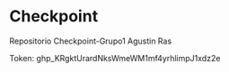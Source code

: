 # Checkpoint
Repositorio Checkpoint-Grupo1
Agustin Ras

Token: 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

